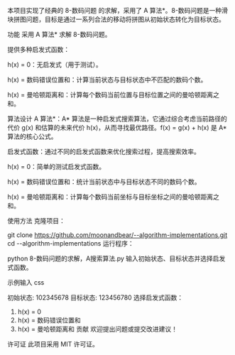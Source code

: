 本项目实现了经典的 8-数码问题 的求解，采用了 A 算法*。8-数码问题是一种滑块拼图问题，目标是通过一系列合法的移动将拼图从初始状态转化为目标状态。

功能
采用 A 算法* 求解 8-数码问题。

提供多种启发式函数：

h(x) = 0：无启发式（用于测试）。

h(x) = 数码错误位置和：计算当前状态与目标状态中不匹配的数码个数。

h(x) = 曼哈顿距离和：计算每个数码当前位置与目标位置之间的曼哈顿距离之和。

算法设计
A 算法*：A* 算法是一种启发式搜索算法，它通过综合考虑当前路径的代价 g(x) 和估算的未来代价 h(x)，从而寻找最优路径。f(x) = g(x) + h(x) 是 A* 算法的核心公式。

启发式函数：通过不同的启发式函数来优化搜索过程，提高搜索效率。

h(x) = 0：简单的测试启发式函数。

h(x) = 数码错误位置和：统计当前状态中与目标状态不同的数码个数。

h(x) = 曼哈顿距离和：计算每个数码当前坐标与目标坐标之间的曼哈顿距离之和。

使用方法
克隆项目：

git clone https://github.com/moonandbear/--algorithm-implementations.git
cd --algorithm-implementations
运行程序：


python 8-数码问题的求解，A搜索算法.py
输入初始状态、目标状态并选择启发式函数。

示例输入
css

初始状态: 102345678
目标状态: 123456780
选择启发式函数：
1. h(x) = 0
2. h(x) = 数码错误位置和
3. h(x) = 曼哈顿距离和
贡献
欢迎提出问题或提交改进建议！

许可证
此项目采用 MIT 许可证。
